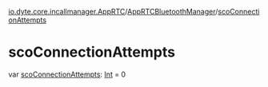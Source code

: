 [io.dyte.core.incallmanager.AppRTC](../index.md)/[AppRTCBluetoothManager](index.md)/[scoConnectionAttempts](sco-connection-attempts.md)

# scoConnectionAttempts


var [scoConnectionAttempts](sco-connection-attempts.md): [Int](https://kotlinlang.org/api/latest/jvm/stdlib/kotlin/-int/index.html) = 0
